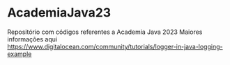 # AcademiaJava23
Repositório com códigos referentes a Academia Java 2023
Maiores informações aqui
https://www.digitalocean.com/community/tutorials/logger-in-java-logging-example
